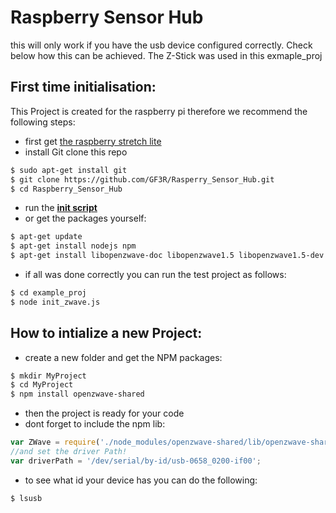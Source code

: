 # Raspberry Sensor Hub


this will only work if you have the usb device configured correctly. 
Check below how this can be achieved.
The Z-Stick was used in this exmaple_proj

## First time initialisation:

This Project is created for the raspberry pi therefore we recommend the following steps:

- first get [the raspberry stretch lite](https://www.raspberrypi.org/downloads/raspbian/)
- install Git clone this repo
```bash
$ sudo apt-get install git
$ git clone https://github.com/GF3R/Rasperry_Sensor_Hub.git
$ cd Raspberry_Sensor_Hub
```
- run the **[init script](https://github.com/GF3R/Rasperry_Sensor_Hub/tree/master/initalize)** 
- or get the packages yourself:
```bash
$ apt-get update
$ apt-get install nodejs npm
$ apt-get install libopenzwave-doc libopenzwave1.5 libopenzwave1.5-dev
```
- if all was done correctly you can run the test project as follows:
```bash
$ cd example_proj
$ node init_zwave.js
```

## How to intialize a new Project:

- create a new folder and get the NPM packages: 

```bash 
$ mkdir MyProject
$ cd MyProject
$ npm install openzwave-shared
```

- then the project is ready for your code
- dont forget to include the npm lib:

```javascript
var ZWave = require('./node_modules/openzwave-shared/lib/openzwave-shared.js');
//and set the driver Path!
var driverPath = '/dev/serial/by-id/usb-0658_0200-if00';
```
- to see what id your device has you can do the following:
```bash
$ lsusb
```
